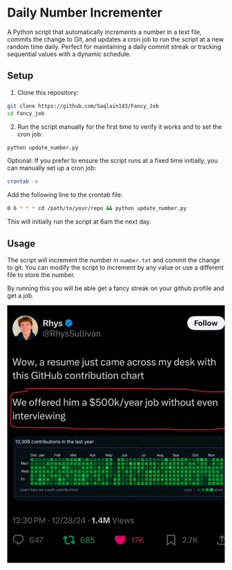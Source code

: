 # Daily Number Incrementer

A Python script that automatically increments a number in a text file, commits the change to Git, and updates a cron job to run the script at a new random time daily. Perfect for maintaining a daily commit streak or tracking sequential values with a dynamic schedule.

## Setup

1. Clone this repository:

```bash
git clone https://github.com/Saqlain143/Fancy_Job
cd fancy_job
```

2. Run the script manually for the first time to verify it works and to set the cron job:

```bash
python update_number.py
```

Optional: If you prefer to ensure the script runs at a fixed time initially, you can manually set up a cron job:

```bash
crontab -e
```

Add the following line to the crontab file:

```bash
0 6 * * * cd /path/to/your/repo && python update_number.py
```

This will initially run the script at 6am the next day.

## Usage

The script will increment the number in `number.txt` and commit the change to git. You can modify the script to increment by any value or use a different file to store the number.

By running this you will be able get a fancy streak on your github profile and get a job.

![How to get a job](get_a_job.jpg)
